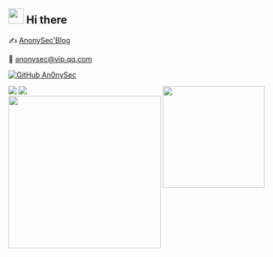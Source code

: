 <h2><img src="https://media.giphy.com/media/WUlplcMpOCEmTGBtBW/giphy.gif" width="30"/> Hi there</h2>

✍ [AnonySec'Blog](https://payloads.cn)

:e-mail: [anonysec@vip.qq.com](mailto:anonysec@vip.qq.com)

[![GitHub An0nySec](https://img.shields.io/github/followers/An0nySec?label=follower%20github&style=flat-square)](https://github.com/An0nySec)

<p>
  <img align='right' src="https://profile-counter.glitch.me/An0nySec/count.svg" width="200">
  <img src="https://github-readme-stats.mrdulin.vercel.app/api?username=An0nySec&show_icons=true&hide_border=true&theme=buefy">
  <img src="https://github-readme-stats.vercel.app/api/top-langs/?username=An0nySec&layout=compact&hide_border=true&theme=buefy&show_icons=true">
  <img src="https://payloads.oss-cn-hangzhou.aliyuncs.com/wechat.jpg" width="300">
</p>



